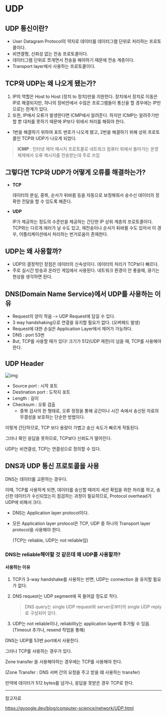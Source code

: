 # UDP

## UDP 통신이란?

- User Datagram Protocol의 약자로 데이터를 데이터그램 단위로 처리하는 프로토콜이다.
- 비연결형, 신뢰성 없는 전송 프로토콜이다.
- 데이터그램 단위로 쪼개면서 전송을 해야하기 때문에 전송 계층이다.
- Transport layer에서 사용하는 프로토콜이다.



## TCP와 UDP는 왜 나오게 됐는가?

1. IP의 역할은 Host to Host (장치 to 장치)만을 지원한다. 장치에서 장치로 이동은 IP로 해결되지만, 하나의 장비안에서 수많은 프로그램들이 통신을 할 경우에는 IP만으로는 한계가 있다.
2. 또한, IP에서 오류가 발생한다면 ICMP에서 알려준다. 하지만 ICMP는 알려주기만 할 뿐 대처를 못하기 때문에 IP보다 위에서 처리를 해줘야 한다.

- 1번을 해결하기 위하여 포트 번호가 나오게 됐고, 2번을 해결하기 위해 상위 프로토콜인 TCP와 UDP가 나오게 되었다.

> **ICMP** : 인터넷 제어 메시지 프로토콜로 네트워크 컴퓨터 위에서 돌아가는 운영체제에서 오류 메시지를 전송받는데 주로 쓰임



## 그렇다면 TCP와 UDP가 어떻게 오류를 해결하는가?

- **TCP**

  데이터의 분실, 중복, 순서가 뒤바뀜 등을 자동으로 보정해줘서 송수신 데이터의 정확한 전달을 할 수 있도록 해준다.

- **UDP**

  IP가 제공하는 정도의 수준만을 제공하는 간단한 IP 상위 계층의 프로토콜이다. TCP와는 다르게 에러가 날 수도 있고, 재전송이나 순서가 뒤바뀔 수도 있어서 이 경우, 어플리케이션에서 처리하는 번거로움이 존재한다.



## UDP는 왜 사용할까?

- UDP의 결정적인 장점은 데이터의 신속성이다. 데이터의 처리가 TCP보다 빠르다.
- 주로 실시간 방송과 온라인 게임에서 사용된다. 네트워크 환경이 안 좋을때, 끊기는 현상을 생각하면 된다.



## DNS(Domain Name Service)에서 UDP를 사용하는 이유

- Request의 양이 작음 -> UDP Request에 담길 수 있다.
- 3 way handshaking으로 연결을 유지할 필요가 없다. (오버헤드 발생)
- Request에 대한 손실은 Application Layer에서 제어가 가능하다.
- DNS : port 53번
- But, TCP를 사용할 때가 있다! 크기가 512(UDP 제한)이 넘을 때, TCP를 사용해야한다.



## UDP Header

![img](https://t1.daumcdn.net/cfile/tistory/272A5A385759267B36)

- Source port : 시작 포트
- Destination port : 도착지 포트
- Length : 길이
- Checksum : 오류 검출
  - 중복 검사의 한 형태로, 오류 정정을 통해 공간이나 시간 속에서 송신된 자료의 무결성을 보호하는 단순한 방법이다.



이렇게 간단하므로, TCP 보다 용량이 가볍고 송신 속도가 빠르게 작동된다.

그러나 확인 응답을 못하므로, TCP보다 신뢰도가 떨어진다.

UDP는 비연결성, TCP는 연결성으로 정의할 수 있다.



## DNS과 UDP 통신 프로토콜을 사용

DNS는 데이터를 교환하는 경우다.

이때, TCP를 사용하게 되면, 데이터를 송신할 때까지 세션 확립을 위한 처리를 하고, 송신한 데이터가 수신되었는지 점검하는 과정이 필요하므로, Protocol overhead가 UDP에 비해서 크다.

- DNS는 Application layer protocol이다.

- 모든 Application layer protocol은 TCP, UDP 중 하나의 Transport layer protocol을 사용해야 한다.

  (TCP는 reliable, UDP는 not reliable임)



### DNS는 reliable해야할 것 같은데 왜 UDP를 사용할까?

#### 사용하는 이유

1. TCP가 3-way handshake를 사용하는 반면, UDP는 connection 을 유지할 필요가 없다.

2. DNS request는 UDP segment에 꼭 들어갈 정도로 작다.

   > DNS query는 single UDP request와 server로부터의 single UDP reply로 구성되어 있다.

3. UDP는 not reliable이나, reliability는 application layer에 추가될 수 있음. (Timeout 추가나, resend 작업을 통해)

DNS는 UDP를 53번 port에서 사용한다.



그러나 TCP를 사용하는 경우가 있다.

Zone transfer 을 사용해야하는 경우에는 TCP를 사용해야 한다.

(Zone Transfer : DNS 서버 간의 요청을 주고 받을 떄 사용하는 transfer)

만약에 데이터가 512 bytes를 넘거나, 응답을 못받은 경우 TCP로 한다.

---

참고자료

https://gyoogle.dev/blog/computer-science/network/UDP.html